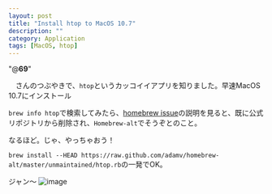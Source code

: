 ```yaml
---
layout: post
title: "Install htop to MacOS 10.7"
description: ""
category: Application
tags: [MacOS, htop]
---
```

"@__69__"


　さんのつぶやきで、`htop`というカッコイイアプリを知りました。早速MacOS 10.7にインストール

`brew info htop`で検索してみたら、[homebrew issue](https://github.com/mxcl/homebrew/issues/10355)の説明を見ると、既に公式リポジトリから削除され、`Homebrew-alt`でそうぞとのこと。

なるほど。じゃ、やっちゃおう！

`brew install --HEAD https://raw.github.com/adamv/homebrew-alt/master/unmaintained/htop.rb`の一発でOK。

ジャン〜
![image](https://lh5.googleusercontent.com/-ZbutrCWxabg/T4LgZ7gX1-I/AAAAAAAAAuA/b8nEZ8brAEs/s800/Screen%2520Shot%25202012-04-09%2520at%252022.11.37.png)